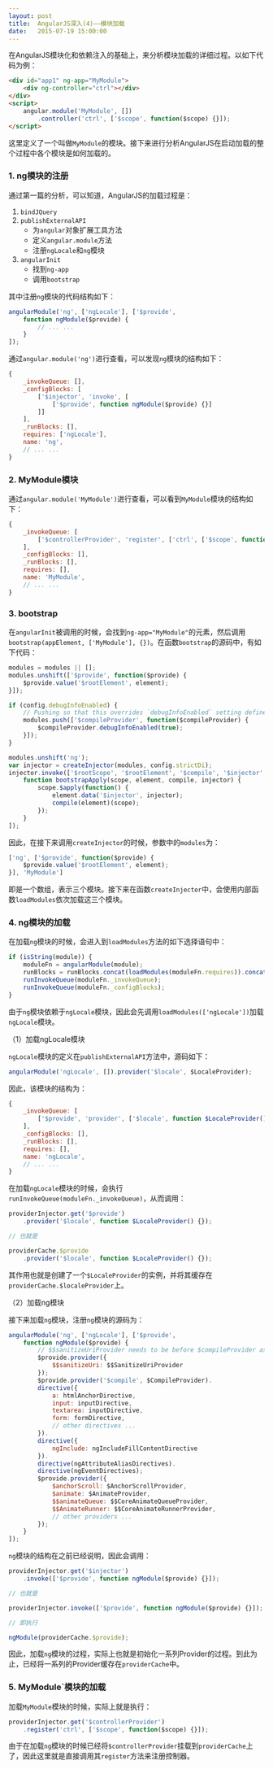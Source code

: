 ```yaml
---
layout: post
title:  AngularJS深入(4)——模块加载
date:   2015-07-19 15:00:00
---
```


在AngularJS模块化和依赖注入的基础上，来分析模块加载的详细过程。以如下代码为例：

```html
<div id="app1" ng-app="MyModule">
	<div ng-controller="ctrl"></div>
</div>
<script>
	angular.module('MyModule', [])
		.controller('ctrl', ['$scope', function($scope) {}]);
</script>
```

这里定义了一个叫做`MyModule`的模块。接下来进行分析AngularJS在启动加载的整个过程中各个模块是如何加载的。

### 1. ng模块的注册

通过第一篇的分析，可以知道，AngularJS的加载过程是：

1. `bindJQuery`
2. `publishExternalAPI`
	- 为`angular`对象扩展工具方法
	- 定义`angular.module`方法
	- 注册`ngLocale`和`ng`模块
3. `angularInit`
	- 找到`ng-app`
	- 调用`bootstrap`

其中注册`ng`模块的代码结构如下：

```javascript
angularModule('ng', ['ngLocale'], ['$provide',
    function ngModule($provide) {
    	// ... ...
    }
]);
```

通过`angular.module('ng')`进行查看，可以发现`ng`模块的结构如下：

```javascript
{
    _invokeQueue: [],
    _configBlocks: [
        ['$injector', 'invoke', [
            ['$provide', function ngModule($provide) {}]
        ]]
    ],
    _runBlocks: [],
    requires: ['ngLocale'],
    name: 'ng',
    // ... ...
}
```

### 2. MyModule模块

通过`angular.module('MyModule')`进行查看，可以看到`MyModule`模块的结构如下：

```javascript
{
    _invokeQueue: [
        ['$controllerProvider', 'register', ['ctrl', ['$scope', function($scope) {}]]]
    ],
    _configBlocks: [],
    _runBlocks: [],
    requires: [],
    name: 'MyModule',
    // ... ...
}
```

### 3. bootstrap

在`angularInit`被调用的时候，会找到`ng-app="MyModule"`的元素，然后调用`bootstrap(appElement, ['MyModule'], {})`。在函数`bootstrap`的源码中，有如下代码：

```javascript
modules = modules || [];
modules.unshift(['$provide', function($provide) {
    $provide.value('$rootElement', element);
}]);

if (config.debugInfoEnabled) {
    // Pushing so that this overrides `debugInfoEnabled` setting defined in user's `modules`.
    modules.push(['$compileProvider', function($compileProvider) {
        $compileProvider.debugInfoEnabled(true);
    }]);
}

modules.unshift('ng');
var injector = createInjector(modules, config.strictDi);
injector.invoke(['$rootScope', '$rootElement', '$compile', '$injector',
    function bootstrapApply(scope, element, compile, injector) {
        scope.$apply(function() {
            element.data('$injector', injector);
            compile(element)(scope);
        });
    }
]);
```

因此，在接下来调用`createInjector`的时候，参数中的`modules`为：

```javascript
['ng', ['$provide', function($provide) {
	$provide.value('$rootElement', element);
}], 'MyModule']
```

即是一个数组，表示三个模块。接下来在函数`createInjector`中，会使用内部函数`loadModules`依次加载这三个模块。

### 4. ng模块的加载

在加载`ng`模块的时候，会进入到`loadModules`方法的如下选择语句中：

```javascript
if (isString(module)) {
    moduleFn = angularModule(module);
    runBlocks = runBlocks.concat(loadModules(moduleFn.requires)).concat(moduleFn._runBlocks);
    runInvokeQueue(moduleFn._invokeQueue);
    runInvokeQueue(moduleFn._configBlocks);
}
```

由于`ng`模块依赖于`ngLocale`模块，因此会先调用`loadModules(['ngLocale'])`加载`ngLocale`模块。

（1）加载ngLocale模块

`ngLocale`模块的定义在`publishExternalAPI`方法中，源码如下：

```javascript
angularModule('ngLocale', []).provider('$locale', $LocaleProvider);
```

因此，该模块的结构为：

```javascript
{
    _invokeQueue: [
        ['$provide', 'provider', ['$locale', function $LocaleProvider() {}]]
    ],
    _configBlocks: [],
    _runBlocks: [],
    requires: [],
    name: 'ngLocale',
    // ... ...
}
```

在加载`ngLocale`模块的时候，会执行`runInvokeQueue(moduleFn._invokeQueue)`，从而调用：

```javascript
providerInjector.get('$provide')
    .provider('$locale', function $LocaleProvider() {});

// 也就是

providerCache.$provide
    .provider('$locale', function $LocaleProvider() {});
```

其作用也就是创建了一个`$LocaleProvider`的实例，并将其缓存在`providerCache.$localeProvider`上。

（2）加载ng模块

接下来加载`ng`模块，注册`ng`模块的源码为：

```javascript
angularModule('ng', ['ngLocale'], ['$provide',
    function ngModule($provide) {
        // $$sanitizeUriProvider needs to be before $compileProvider as it is used by it.
        $provide.provider({
            $$sanitizeUri: $$SanitizeUriProvider
        });
        $provide.provider('$compile', $CompileProvider).
        directive({
            a: htmlAnchorDirective,
            input: inputDirective,
            textarea: inputDirective,
            form: formDirective,
            // other directives ...
        }).
        directive({
            ngInclude: ngIncludeFillContentDirective
        }).
        directive(ngAttributeAliasDirectives).
        directive(ngEventDirectives);
        $provide.provider({
            $anchorScroll: $AnchorScrollProvider,
            $animate: $AnimateProvider,
            $$animateQueue: $$CoreAnimateQueueProvider,
            $$AnimateRunner: $$CoreAnimateRunnerProvider,
            // other providers ...
        });
    }
]);
```

`ng`模块的结构在之前已经说明，因此会调用：

```javascript
providerInjector.get('$injector')
    .invoke(['$provide', function ngModule($provide) {}]);

// 也就是

providerInjector.invoke(['$provide', function ngModule($provide) {}]);

// 即执行

ngModule(providerCache.$provide);
```

因此，加载`ng`模块的过程，实际上也就是初始化一系列Provider的过程。到此为止，已经将一系列的Provider缓存在`providerCache`中。

### 5. MyModule`模块的加载

加载`MyModule`模块的时候，实际上就是执行：

```javascript
providerInjector.get('$controllerProvider')
    .register('ctrl', ['$scope', function($scope) {}]);
```

由于在加载`ng`模块的时候已经将`$controllerProvider`挂载到`providerCache`上了，因此这里就是直接调用其`register`方法来注册控制器。